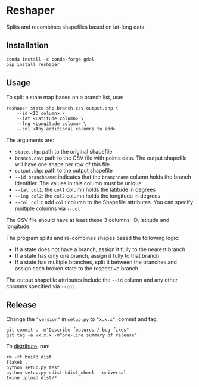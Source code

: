 # Reshaper

Splits and recombines shapefiles based on lat-long data.

## Installation

    conda install -c conda-forge gdal
    pip install reshaper

## Usage

To split a state map based on a branch list, use:

    reshaper state.shp branch.csv output.shp \
        --id <ID column> \
        --lat <Latitude column> \
        --lng <Longitude column> \
        --col <Any additional columns to add>

The arguments are:

- `state.shp`: path to the original shapefile
- `branch.csv`: path to the CSV file with points data. The output shapefile will
  have one shape per row of this file
- `output.shp`: path to the output shapefile
- `--id branchname`: indicates that the `branchname` column holds the branch
  identifier. The values in this column must be unique
- `--lat col1`: the `col1` column holds the latitude in degrees
- `--lng col2`: the `col2` column holds the longitude in degrees
- `--col col3`: add `col3` column to the Shapefile attributes. You can specify
  multiple columns via `--col`

The CSV file should have at least these 3 columns: ID, latitude and longitude.

The program splits and re-combines shapes based the following logic:

- If a state does not have a branch, assign it fully to the nearest branch
- If a state has only one branch, assign it fully to that branch
- If a state has multiple branches, split it between the branches and assign each broken state to the respective branch

The output shapefile attributes include the `--id` column and any other columns
specified via `--col`.

## Release

Change the `"version"` in `setup.py` to `"x.x.x"`, commit and tag:

    git commit . -m"Describe features / bug fixes"
    git tag -a vx.x.x -m"one-line summary of release"

To [distribute](https://packaging.python.org/en/latest/distributing.html), run:

    rm -rf build dist
    flake8 .
    python setup.py test
    python setup.py sdist bdist_wheel --universal
    twine upload dist/*
